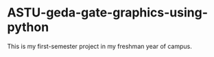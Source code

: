 # ASTU-geda-gate-graphics-using-python
This is my first-semester project in my freshman year of campus.
